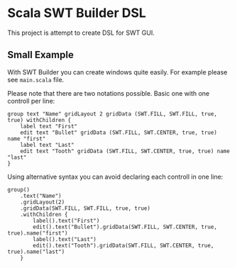 Scala SWT Builder DSL
=====================

This project is attempt to create DSL for SWT GUI. 

Small Example
-------------

With SWT Builder you can create windows quite easily. For example please see `main.scala` file.

Please note that there are two notations possible. Basic one with one controll per line:

	group text "Name" gridLayout 2 gridData (SWT.FILL, SWT.FILL, true, true) withChildren {
		label text "First"
		edit text "Bullet" gridData (SWT.FILL, SWT.CENTER, true, true) name "first"
		label text "Last"
		edit text "Tooth" gridData (SWT.FILL, SWT.CENTER, true, true) name "last"
	}

Using alternative syntax you can avoid declaring each controll in one line:

	group()
		.text("Name")
		.gridLayout(2)
		.gridData(SWT.FILL, SWT.FILL, true, true)
		.withChildren {
			label().text("First")
			edit().text("Bullet").gridData(SWT.FILL, SWT.CENTER, true, true).name("first")
			label().text("Last")
			edit().text("Tooth").gridData(SWT.FILL, SWT.CENTER, true, true).name("last")
		}